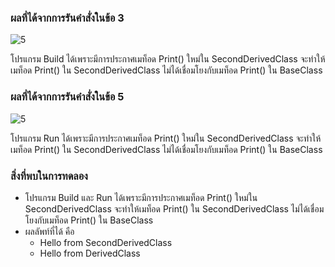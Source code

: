 ### ผลที่ได้จากการรันคำสั่งในข้อ 3


![5](https://github.com/Nitiphum7/03376836-OOP-2566-Lab-09/assets/144196695/7f6c8160-fe0c-4561-99ae-2cfb69ccabe8)

โปรแกรม Build ได้เพราะมีการประกาศเมท็อด Print() ใหม่ใน SecondDerivedClass จะทำให้เมท็อด Print() ใน SecondDerivedClass ไม่ได้เชื่อมโยงกับเมท็อด Print() ใน BaseClass

### ผลที่ได้จากการรันคำสั่งในข้อ 5


![5](https://github.com/Nitiphum7/03376836-OOP-2566-Lab-09/assets/144196695/e80f1289-2a81-4af2-890c-92b99eae739d)

โปรแกรม Run ได้เพราะมีการประกาศเมท็อด Print() ใหม่ใน SecondDerivedClass จะทำให้เมท็อด Print() ใน SecondDerivedClass ไม่ได้เชื่อมโยงกับเมท็อด Print() ใน BaseClass

### สิ่งที่พบในการทดลอง
- โปรแกรม Build และ Run ได้เพราะมีการประกาศเมท็อด Print() ใหม่ใน SecondDerivedClass จะทำให้เมท็อด Print() ใน SecondDerivedClass ไม่ได้เชื่อมโยงกับเมท็อด Print() ใน BaseClass
- ผลลัพท์ที่ได้ คือ
  - Hello from SecondDerivedClass
  - Hello from DerivedClass

